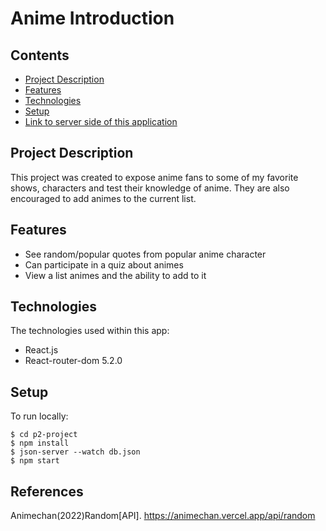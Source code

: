 # Anime Introduction

## Contents

* [Project Description](#project-Description)
* [Features](#features)
* [Technologies](#technologies)
* [Setup](#setup)
* [Link to server side of this application](#https://github.com/charliesonye/phase-2-server)


## Project Description

This project was created to expose anime fans to some of my favorite shows, characters and test their knowledge of anime. They are also encouraged to add animes to the current list.

## Features
* See random/popular quotes from popular anime character 
* Can participate in a quiz about animes
* View a list animes and the ability to add to it

## Technologies
The technologies used within this app:
* React.js
* React-router-dom 5.2.0

## Setup
To run locally:
```
$ cd p2-project
$ npm install
$ json-server --watch db.json
$ npm start

```
## References

  Animechan(2022)Random[API].
  https://animechan.vercel.app/api/random
